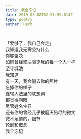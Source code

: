 ```yaml
---  
title: 我全忘记  
date: 2019-08-08T02:51:59.014Z  
type: poetry  
auther: Herb   

---  
```

「爱够了，我自己会走」  
我知道我无需坚持什么  
你够坚决  
如同曾经坚决驱逐我的每一个人一样  
坚守城池    
我知道  
有一天，我会删去你的照片  
忘掉你的样子  
连输入法里的联想词  
都觉得刺眼    
尽管姓名生日  
还有你的曾经几乎被磨灭殆尽的微笑  
微不足道的，细节  
轮廓和概念  
我全忘记  
